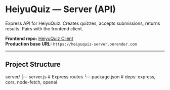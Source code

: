 # HeiyuQuiz — Server (API)

Express API for HeiyuQuiz. Creates quizzes, accepts submissions, returns results.
Pairs with the frontend client.

**Frontend repo:** [HeiyuQuiz Client](https://github.com/REPLACE_THIS/heiyuquiz-client)  
**Production base URL:** `https://heiyuquiz-server.onrender.com`

---

## Project Structure

server/
├─ server.js # Express routes
└─ package.json # deps: express, cors, node-fetch, openai



